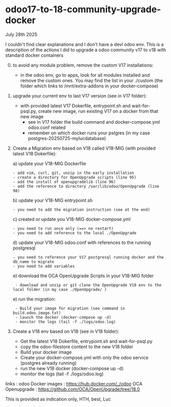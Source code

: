 # odoo17-to-18-community-upgrade-docker
July 28th 2025

I couldn't find clear explanations and I don't have a devl odoo env.
This is a description of the actions I did to upgrade a odoo community v17 to v18 with standard docker containers

0) to avoid any module problem, remove the custom V17 installations:
    - in the odoo env, go to apps, look for all modules installed and remove the custom ones. You may find the list in your ./custom (the folder which links to /mnt/extra-addons in your docker-compose)

2) upgrade your current env to last V17 version (see in V17 folder):
    - with provided latest V17 Dokerfile, entrypoint.sh and wait-for-psql.py, create new image, run existing V17 on a docker from that new image
        * see in V17 folder the build command and docker-compose.yml odoo.conf related
        * remember on which docker runs your pstgres (in my case postgres-20250725-mylucdatabase)
       
4) Create a Migration env based on V18 called V18-MIG (with provided latest V18 Dokerfile):
    
    a) update your V18-MIG Dockerfile
   
       - add vim, curl, git, unzip in the early installation
       - create a directory for OpenUpgrade scripts (line 95)
       - add the install of openupgradelib (line 96)
       - add the reference to directory /var/lib/odoo/OpenUpgrade (line 98)
   
    b) update your V18-MIG entrypoint.sh
   
       - you need to add the migration instruction (see at the end) 
   
    c) created or update you V18-MIG docker-compose.yml
   
       - you need to run once only (==> no restart)
       - you need to add reference to the local ./OpenUpgrade
   
    d) update your V18-MIG odoo.conf with references to the running postgresql
   
       - you need to reference your V17 postgresql running docker and the db_name to migrate
       - you need to add variables
        
    e) download the OCA OpenUpgrade Scripts in your V18-MIG folder
   
        - download and unzip or git clone the OpenUpgrade V18 env to the local folder (in my case ./OpenUpgrade/ )
   
    e) run the migration:
   
        - Build your image for migration (see command in build.odoo.image.txt)
        - launch the docker (docker-compose up -d) 
        - monitor the logs (tail -f ./logs/odoo.log)
   
   
6) Create a V18 env based on V18 (see in V18 folder):
   
   - Get the latest V18 Dokerfile, entrypoint.sh and wait-for-psql.py
   - copy the odoo-filestore content to the new V18 folder
   - Build your docker image
   - Create your docker-compose.yml with only the odoo service (postgres already running) 
   - run the new V18 docker (docker-compose up -d)
   - monitor the logs (tail -f ./logs/odoo.log)

links : 
   odoo Docker images : https://hub.docker.com/_/odoo
   OCA Openupgrade : https://github.com/OCA/OpenUpgrade/tree/18.0

This is provided as indication only, HTH, best, Luc
